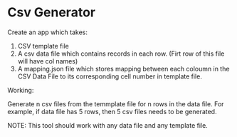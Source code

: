 # Csv Generator

Create an app which takes:
1. CSV template file
2. A csv data file which contains records in each row. (Firt row of this file will have col names)
3. A mapping.json file which stores mapping between each coloumn in the CSV Data File to its corresponding cell number in
   template file.
   
Working:

Generate n csv files from the temmplate file for n rows in the data file. For example, if data file has 5 rows, then 5 csv
files needs to be generated.

NOTE: This tool should work with any data file and any template file.
